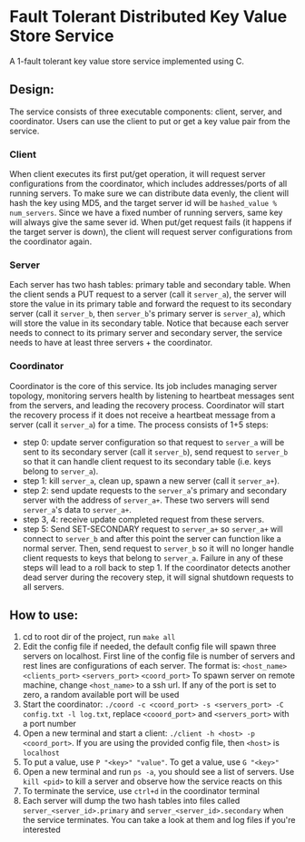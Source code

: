 # Fault Tolerant Distributed Key Value Store Service

A 1-fault tolerant key value store service implemented using C.
## Design:
The service consists of three executable components: client, server, and coordinator. Users can use the client to put or get a key value pair from the service.
### Client
When client executes its first put/get operation, it will request server configurations from the coordinator, which includes addresses/ports of all running servers. To make sure we can distribute data evenly, the client will hash the key using MD5, and the target server id will be `hashed_value % num_servers`. Since we have a fixed number of running servers, same key will always give the same sever id. When put/get request fails (it happens if the target server is down), the client will request server configurations from the coordinator again.
### Server
Each server has two hash tables: primary table and secondary table. When the client sends a PUT request to a server (call it `server_a`), the server will store the value in its primary table and forward the request to its secondary server (call it `server_b`, then `server_b`'s primary server is `server_a`), which will store the value in its secondary table. Notice that because each server needs to connect to its primary server and secondary server, the service needs to have at least three servers + the coordinator.

### Coordinator
Coordinator is the core of this service. Its job includes managing server topology, monitoring servers health by listening to heartbeat messages sent from the servers, and leading the recovery process. Coordinator will start the recovery process if it does not receive a heartbeat message from a server (call it `server_a`) for a time.  The process consists of 1+5 steps:
* step 0: update server configuration so that request to `server_a` will be sent to its secondary server (call it `server_b`), send request to `server_b` so that it can handle client request to its secondary table (i.e. keys belong to `server_a`).
* step 1: kill `server_a`, clean up, spawn a new server (call it `server_a+`).
* step 2: send update requests to the `server_a`'s primary and secondary server with the address of `server_a+`. These two servers will send `server_a`'s data to `server_a+`.
* step 3, 4: receive update completed request from these servers.
* step 5: Send SET-SECONDARY request to `server_a+` so `server_a+` will connect to `server_b` and after this point the server can function like a normal server. Then, send  request to `server_b` so it will no longer handle client requests to keys that belong to `server_a`. Failure in any of these steps will lead to a roll back to step 1. If the coordinator detects another dead server during the recovery step, it will
  signal shutdown requests to all servers.

## How to use:
1. cd to root dir of the project, run `make all`
2. Edit the config file if needed, the default config file will spawn three servers on localhost. First line of the config file is number of servers and rest lines are configurations of each server. The format is: `<host_name>` `<clients_port>` `<servers_port>` `<coord_port>`  To spawn server on remote machine, change `<host_name>` to a ssh url. If any of the port is set to zero, a random available port will be used
3. Start the coordinator: `./coord -c <coord_port> -s <servers_port> -C config.txt -l log.txt`, replace `<cooord_port>` and `<servers_port>` with a port number
4. Open a new terminal and start a client: `./client -h <host> -p <coord_port>`. If you are using the provided config file, then `<host>` is `localhost`
5. To put a value, use `P "<key>" "value"`. To get a value, use `G "<key>"`
6. Open a new terminal and run `ps -a`, you should see a list of servers. Use `kill <pid>` to kill a server and observe how the service reacts on this
7. To terminate the service, use `ctrl+d` in the coordinator terminal
8. Each server will dump the two hash tables into files called `server_<server_id>.primary` and `server_<server_id>.secondary` when the service terminates. You can take a look at them and log files if you're interested

